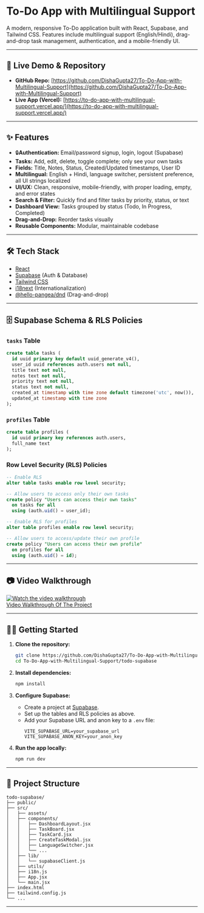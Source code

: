 # To-Do App with Multilingual Support

A modern, responsive To-Do application built with React, Supabase, and Tailwind CSS. Features include multilingual support (English/Hindi), drag-and-drop task management, authentication, and a mobile-friendly UI.

---

## 🚀 Live Demo & Repository

- **GitHub Repo:** [https://github.com/DishaGupta27/To-Do-App-with-Multilingual-Support](https://github.com/DishaGupta27/To-Do-App-with-Multilingual-Support)
- **Live App (Vercel):** [https://to-do-app-with-multilingual-support.vercel.app/](https://to-do-app-with-multilingual-support.vercel.app/)

---

## ✨ Features

- 🔒**Authentication:** Email/password signup, login, logout (Supabase)
- **Tasks:** Add, edit, delete, toggle complete; only see your own tasks
- **Fields:** Title, Notes, Status, Created/Updated timestamps, User ID
- **Multilingual:** English + Hindi, language switcher, persistent preference, all UI strings localized
- **UI/UX:** Clean, responsive, mobile-friendly, with proper loading, empty, and error states
- **Search & Filter:** Quickly find and filter tasks by priority, status, or text
- **Dashboard View:** Tasks grouped by status (Todo, In Progress, Completed)
- **Drag-and-Drop:** Reorder tasks visually
- **Reusable Components:** Modular, maintainable codebase

---

## 🛠️ Tech Stack

- [React](https://react.dev/)
- [Supabase](https://supabase.com/) (Auth & Database)
- [Tailwind CSS](https://tailwindcss.com/)
- [i18next](https://www.i18next.com/) (Internationalization)
- [@hello-pangea/dnd](https://github.com/hello-pangea/dnd) (Drag-and-drop)

---

## 🗄️ Supabase Schema & RLS Policies

### `tasks` Table

```sql
create table tasks (
  id uuid primary key default uuid_generate_v4(),
  user_id uuid references auth.users not null,
  title text not null,
  notes text not null,
  priority text not null,
  status text not null,
  created_at timestamp with time zone default timezone('utc', now()),
  updated_at timestamp with time zone
);
```

### `profiles` Table

```sql
create table profiles (
  id uuid primary key references auth.users,
  full_name text
);
```

### Row Level Security (RLS) Policies

```sql
-- Enable RLS
alter table tasks enable row level security;

-- Allow users to access only their own tasks
create policy "Users can access their own tasks"
  on tasks for all
  using (auth.uid() = user_id);

-- Enable RLS for profiles
alter table profiles enable row level security;

-- Allow users to access/update their own profile
create policy "Users can access their own profile"
  on profiles for all
  using (auth.uid() = id);
```

---

## 📷 Video Walkthrough 

[![Watch the video walkthrough](https://img.shields.io/badge/Watch%20Video-%F0%9F%93%B7-blue?style=for-the-badge)](https://www.awesomescreenshot.com/video/45118055?key=b73f447d5fadea8de9cefaa478fdbc3c)  
  [Video Walkthrough Of The Project](https://www.awesomescreenshot.com/video/45118055?key=b73f447d5fadea8de9cefaa478fdbc3c)

---


## 🧑‍💻 Getting Started

1. **Clone the repository:**
    ```bash
    git clone https://github.com/DishaGupta27/To-Do-App-with-Multilingual-Support.git
    cd To-Do-App-with-Multilingual-Support/todo-supabase
    ```

2. **Install dependencies:**
    ```bash
    npm install
    ```

3. **Configure Supabase:**
    - Create a project at [Supabase](https://supabase.com/).
    - Set up the tables and RLS policies as above.
    - Add your Supabase URL and anon key to a `.env` file:
      ```
      VITE_SUPABASE_URL=your_supabase_url
      VITE_SUPABASE_ANON_KEY=your_anon_key
      ```

4. **Run the app locally:**
    ```bash
    npm run dev
    ```

---

## 📁 Project Structure

```
todo-supabase/
├── public/
├── src/
│   ├── assets/
│   ├── components/
│   │   ├── DashboardLayout.jsx
│   │   ├── TaskBoard.jsx
│   │   ├── TaskCard.jsx
│   │   ├── CreateTaskModal.jsx
│   │   ├── LanguageSwitcher.jsx
│   │   └── ...
│   ├── lib/
│   │   └── supabaseClient.js
│   ├── utils/
│   ├── i18n.js
│   ├── App.jsx
│   └── main.jsx
├── index.html
├── tailwind.config.js
└── ...
```

---
